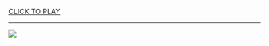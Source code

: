 
<a href="https://premium76.site?title=unblocked_game_6969&ref=13M">CLICK TO PLAY</a></h3>
<hr>

<a href="https://premium76.site?title=unblocked_game_6969&ref=13M"><img src="https://clearcache.store/games.png"></a>


